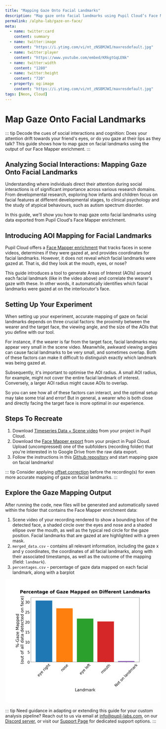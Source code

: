 ```yaml
---
title: "Mapping Gaze Onto Facial Landmarks"
description: "Map gaze onto facial landmarks using Pupil Cloud’s Face Mapper exported data."
permalink: /alpha-lab/gaze-on-face/
meta:
  - name: twitter:card
    content: summary
  - name: twitter:image
    content: "https://i.ytimg.com/vi/nt_zNSBMJWI/maxresdefault.jpg"
  - name: twitter:player
    content: "https://www.youtube.com/embed/KRkgtGqLENk"
  - name: twitter:width
    content: "1280"
  - name: twitter:height
    content: "720"
  - property: og:image
    content: "https://i.ytimg.com/vi/nt_zNSBMJWI/maxresdefault.jpg"
tags: [Neon, Cloud]
---
```


<script setup>
import TagLinks from '@components/TagLinks.vue'
</script>

# Map Gaze Onto Facial Landmarks

<TagLinks :tags="$frontmatter.tags" />

<Youtube src="KRkgtGqLENk"/>

::: tip
Decode the cues of social interactions and cognition: Does your attention drift towards your friend's eyes, or do you gaze at their lips as they talk? This guide shows how to map gaze on facial landmarks using the output of our Face Mapper enrichment.
:::

## Analyzing Social Interactions: Mapping Gaze Onto Facial Landmarks 

Understanding where individuals direct their attention during social interactions is of significant importance across various research domains. 
From developmental research, exploring how infants and children focus on facial features at different developmental stages, to clinical psychology 
and the study of atypical behaviours, such as autism spectrum disorder.

In this guide, we'll show you how to map gaze onto facial landmarks using data exported from Pupil Cloud's Face Mapper enrichment.

## Introducing AOI Mapping for Facial Landmarks 

Pupil Cloud offers a [Face Mapper enrichment](https://docs.pupil-labs.com/neon/pupil-cloud/enrichments/face-mapper/) that tracks 
faces in scene videos, determines if they were gazed at, and provides coordinates for facial landmarks. However, it does not 
reveal _which_ facial landmarks were gazed at. That is, did they look at the mouth, eyes, or nose?

This guide introduces a tool to generate Areas of Interest (AOIs) around each facial landmark (like in the video above) and 
correlate the wearer's gaze with these. In other words, it automatically identifies which facial landmarks were gazed at on the interlocutor's face.

## Setting Up Your Experiment

When setting up your experiment, accurate mapping of gaze on facial landmarks depends on three crucial factors: the proximity 
between the wearer and the target face, the viewing angle, and the size of the AOIs that you define with our tool.

For instance, if the wearer is far from the target face, facial landmarks may appear very small in the scene video. Meanwhile, 
awkward viewing angles can cause facial landmarks to be very small, and sometimes overlap. Both of these factors can make it 
difficult to distinguish exactly which landmark was being gazed at.

Subsequently, it's important to optimise the AOI radius. A small AOI radius, for example, might not cover the entire facial 
landmark of interest. Conversely, a larger AOI radius might cause AOIs to overlap. 

So you can see how all of these factors can interact, and the optimal setup may take some trial and error! But in general, 
a wearer who is both close and directly facing the target face is more optimal in our experience.


## Steps To Recreate
1. Download [Timeseries Data + Scene video](https://docs.pupil-labs.com/neon/data-collection/data-format/) from your project in Pupil Cloud.
2. Download the [Face Mapper export](https://docs.pupil-labs.com/neon/pupil-cloud/enrichments/face-mapper/) from your project in Pupil Cloud.
Upload (uncompressed) one of the subfolders (recording folder) that you're interested in to Google Drive from the raw data export.
3. Follow the instructions in this [Github repository](https://github.com/pupil-labs/gaze-on-facial-landmarks) and start mapping gaze on facial landmarks!

::: tip
Consider applying [offset correction](https://docs.pupil-labs.com/neon/data-collection/offset-correction/#using-offset-correction-to-improve-gaze-accuracy) before the recording(s) for even more accurate mapping of gaze on facial landmarks. 
:::

## Explore the Gaze Mapping Output

After running the code, new files will be generated and automatically saved within the folder that contains the Face Mapper enrichment data:

1. Scene video of your recording rendered to show a bounding box of the detected face, a shaded circle over the eyes and nose and a shaded ellipse over the mouth, as well as the typical red circle for the gaze position. Facial landmarks that are gazed at are highlighted with a green mask. 
2. `merged_data.csv` - contains all relevant information, including the gaze x and y coordinates, the coordinates of all facial landmarks, along with their associated timestamps, as well as the outcome of the mapping (field: `landmark`). 
3. `percentages.csv` - percentage of gaze data mapped on each facial landmark, along with a barplot

![Mapping gaze on facial landmarks results](./barplot.png)

::: tip
Need guidance in adapting or extending this guide for your custom analysis pipeline? Reach out to us via email at [info@pupil-labs.com](mailto:info@pupil-labs.com), on our [Discord server](https://pupil-labs.com/chat/), or visit our [Support Page](https://pupil-labs.com/products/support/) for dedicated support options.
:::



